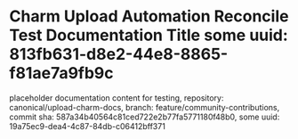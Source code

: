# Charm Upload Automation Reconcile Test Documentation Title some uuid: 813fb631-d8e2-44e8-8865-f81ae7a9fb9c
 placeholder documentation content for testing,  repository: canonical/upload-charm-docs,  branch: feature/community-contributions,  commit sha: 587a34b40564c81ced722e2b77fa5771180f48b0,  some uuid: 19a75ec9-dea4-4c87-84db-c06412bff371